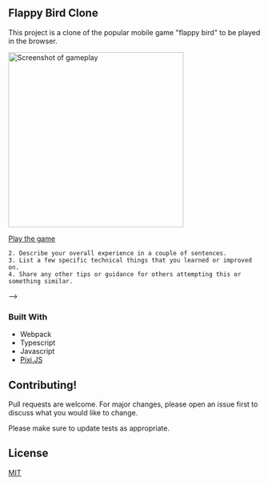 

## Flappy Bird Clone

This project is a clone of the popular mobile game "flappy bird" to be played in the browser.

<img src="https://user-images.githubusercontent.com/72774655/206951228-31260c15-bccd-448f-b78f-2bed730e11e9.png" alt="Screenshot of gameplay" width="350"/>

<a href="https://gabekole.github.io/FlappyBird">Play the game</a> 

    2. Describe your overall experience in a couple of sentences.
    3. List a few specific technical things that you learned or improved on.
    4. Share any other tips or guidance for others attempting this or something similar.
 -->

### Built With

- Webpack
- Typescript
- Javascript
- [Pixi.JS](https://github.com/pixijs)

## Contributing!

Pull requests are welcome. For major changes, please open an issue first
to discuss what you would like to change.

Please make sure to update tests as appropriate.

## License

[MIT](https://choosealicense.com/licenses/mit/)
